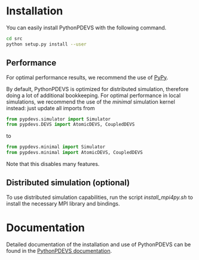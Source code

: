 Installation
============

You can easily install PythonPDEVS with the following command.
```sh
cd src
python setup.py install --user
```

Performance
-----------

For optimal performance results, we recommend the use of [PyPy](http://pypy.org).

By default, PythonPDEVS is optimized for distributed simulation, therefore doing a lot of additional bookkeeping.
For optimal performance in local simulations, we recommend the use of the *minimal* simulation kernel instead: just update all imports from
```python
from pypdevs.simulator import Simulator
from pypdevs.DEVS import AtomicDEVS, CoupledDEVS
```
to
```python
from pypdevs.minimal import Simulator
from pypdevs.minimal import AtomicDEVS, CoupledDEVS
```
Note that this disables many features.

Distributed simulation (optional)
---------------------------------

To use distributed simulation capabilities, run the script *install_mpi4py.sh* to install the necessary MPI library and bindings.

Documentation
=============

Detailed documentation of the installation and use of PythonPDEVS can be found in the [PythonPDEVS documentation](https://msdl.uantwerpen.be/documentation/PythonPDEVS).
